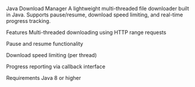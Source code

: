 Java Download Manager
A lightweight multi-threaded file downloader built in Java. Supports pause/resume, download speed limiting, and real-time progress tracking.

Features
Multi-threaded downloading using HTTP range requests

Pause and resume functionality

Download speed limiting (per thread)

Progress reporting via callback interface

Requirements
Java 8 or higher